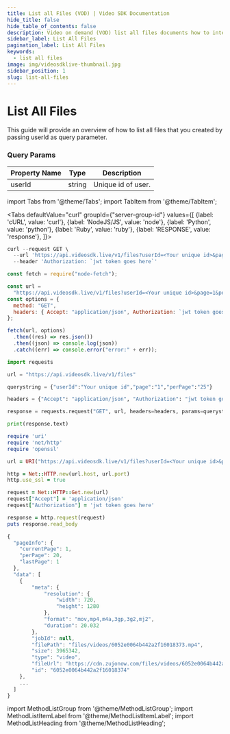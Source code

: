 ```yaml
---
title: List all Files (VOD) | Video SDK Documentation
hide_title: false
hide_table_of_contents: false
description: Video on demand (VOD) list all files documents how to interact with the video encoding API It's our go-to reference whether you're just getting started.
sidebar_label: List All Files
pagination_label: List All Files
keywords:
  - list all files
image: img/videosdklive-thumbnail.jpg
sidebar_position: 1
slug: list-all-files
---
```


# List All Files

This guide will provide an overview of how to list all files that you created by passing userId as query parameter.

### Query Params

| Property Name | Type   | Description        |
| ------------- | ------ | ------------------ |
| userId        | string | Unique id of user. |

import Tabs from '@theme/Tabs';
import TabItem from '@theme/TabItem';

<Tabs
defaultValue="curl"
groupId={"server-group-id"}
values={[
{label: 'cURL', value: 'curl'},
{label: 'NodeJS/JS', value: 'node'},
{label: 'Python', value: 'python'},
{label: 'Ruby', value: 'ruby'},
{label: 'RESPONSE', value: 'response'},
]}>
<TabItem value="curl">

```js
curl --request GET \
  --url 'https://api.videosdk.live/v1/files?userId=<Your unique id>&page=1&perPage=20' \
  --header 'Authorization: `jwt token goes here`'
```

</TabItem>
<TabItem value="node">

```js
const fetch = require("node-fetch");

const url =
  "https://api.videosdk.live/v1/files?userId=<Your unique id>&page=1&perPage=20";
const options = {
  method: "GET",
  headers: { Accept: "application/json", Authorization: `jwt token goes here` },
};

fetch(url, options)
  .then((res) => res.json())
  .then((json) => console.log(json))
  .catch((err) => console.error("error:" + err));
```

</TabItem>
<TabItem value="python">

```python
import requests

url = "https://api.videosdk.live/v1/files"

querystring = {"userId":"Your unique id","page":"1","perPage":"25"}

headers = {"Accept": "application/json", "Authorization": "jwt token goes here"}

response = requests.request("GET", url, headers=headers, params=querystring)

print(response.text)
```

</TabItem>
<TabItem value="ruby">

```ruby
require 'uri'
require 'net/http'
require 'openssl'

url = URI("https://api.videosdk.live/v1/files?userId=<Your unique id>&page=1&perPage=20")

http = Net::HTTP.new(url.host, url.port)
http.use_ssl = true

request = Net::HTTP::Get.new(url)
request["Accept"] = 'application/json'
request["Authorization"] = 'jwt token goes here'

response = http.request(request)
puts response.read_body
```

</TabItem>
<TabItem value="response">

```js
{
  "pageInfo": {
    "currentPage": 1,
    "perPage": 20,
    "lastPage": 1
  },
  "data": [
    {
        "meta": {
            "resolution": {
                "width": 720,
                "height": 1280
            },
            "format": "mov,mp4,m4a,3gp,3g2,mj2",
            "duration": 20.032
        },
        "jobId": null,
        "filePath": "files/videos/6052e0064b442a2f16018373.mp4",
        "size": 3965342,
        "type": "video",
        "fileUrl": "https://cdn.zujonow.com/files/videos/6052e0064b442a2f16018373.mp4",
        "id": "6052e0064b442a2f16018374"
    },
    ...
  ]
}
```

</TabItem>
</Tabs>

import MethodListGroup from '@theme/MethodListGroup';
import MethodListItemLabel from '@theme/MethodListItemLabel';
import MethodListHeading from '@theme/MethodListHeading';

<MethodListGroup>
  <MethodListItemLabel  description="Response Body" >
    <MethodListGroup>
      <MethodListHeading heading="parameters" />
      <MethodListItemLabel name="id"  type={"string"}  description="Unique identifier of video file." />
      <MethodListItemLabel name="type"  type={"string"}  description="type of file uploaded video or image." />
      <MethodListItemLabel name="size"  type={"number"}  description="size of uploaded file(in bytes)." />
      <MethodListItemLabel name="meta"  type={"object"}  description="information about uploaded file such as resolution, format, etc." />
        <MethodListItemLabel name="fileUrl"  type={"string"}  description="The url where the file is stored." />
    </MethodListGroup>
  </MethodListItemLabel>
</MethodListGroup>
